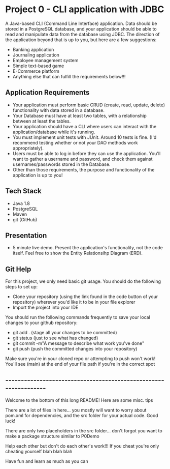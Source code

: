 # Project 0 - CLI application with JDBC

A Java-based CLI (Command Line Interface) application. Data should be stored in a PostgreSQL database, and your application should be able to read and manipulate data from the database using JDBC. The direction of the application beyond that is up to you, but here are a few suggestions:

* Banking application
* Journaling application
* Employee management system
* Simple text-based game
* E-Commerce platform
* Anything else that can fulfill the requirements below!!!

## Application Requirements

* Your application must perform basic CRUD (create, read, update, delete) functionality with data stored in a database.
* Your Database must have at least two tables, with a relationship between at least the tables.
* Your application should have a CLI where users can interact with the application/database while it's running.
* You must implement unit tests with JUnit. Around 10 tests is fine. (I'd recommend testing whether or not your DAO methods work appropriately).
* Users must be able to log in before they can use the application. You'll want to gather a username and password, and check them against usernames/passwords stored in the Database.
* Other than those requirements, the purpose and functionality of the application is up to you!

## Tech Stack

* Java 1.8
* PostgreSQL
* Maven 
* git (GitHub)

## Presentation

* 5 minute live demo. Present the application's functionality, not the code itself. Feel free to show the Entity Relationsihp Diagram (ERD).

## Git Help

For this project, we only need basic git usage. You should do the following steps to set up:

* Clone your repository (using the link found in the code button of your repository) wherever you'd like it to be in your file explorer
* Import the project into your IDE

You should run the following commands frequently to save your local changes to your github repository:

* git add . (stage all your changes to be committed)
* git status (just to see what has changed)
* git commit -m"A message to describe what work you've done"
* git push (push the committed changes into your repository)

Make sure you're in your cloned repo or attempting to push won't work! You'll see (main) at the end of your file path if you're in the correct spot

## ----------------------------------------------------------------
Welcome to the bottom of this long README! Here are some misc. tips

There are a lot of files in here... you mostly will want to worry about pom.xml for dependencies, and the src folder for your actual code. Good luck!

There are only two placeholders in the src folder... don't forgot you want to make a package structure similar to P0Demo

Help each other but don't do each other's work!!! If you cheat you're only cheating yourself blah blah blah

Have fun and learn as much as you can
